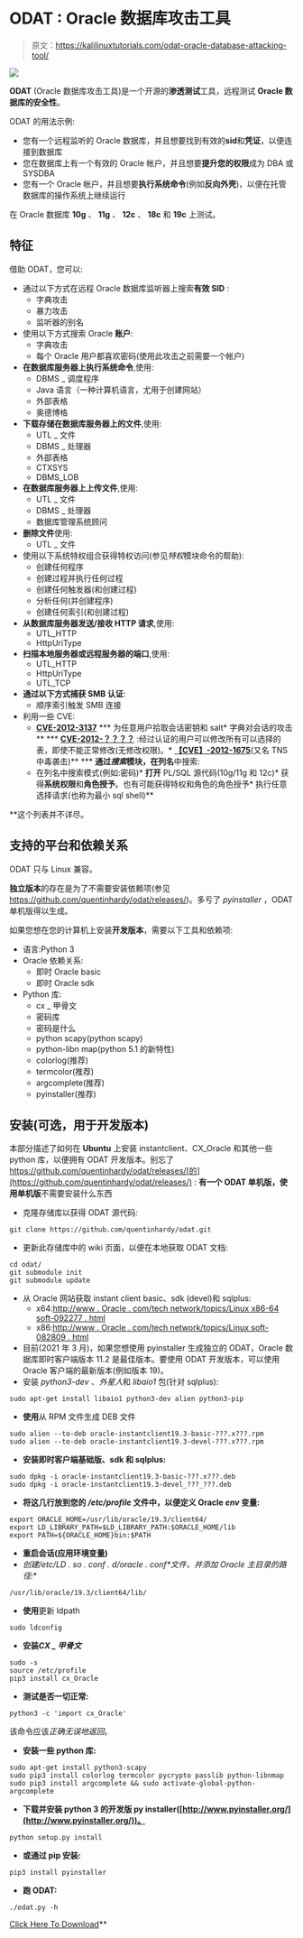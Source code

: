 # ODAT : Oracle 数据库攻击工具

> 原文：<https://kalilinuxtutorials.com/odat-oracle-database-attacking-tool/>

[![](img//a01a597dd168b3137d2e0d3a8feb9414.png)](https://blogger.googleusercontent.com/img/b/R29vZ2xl/AVvXsEgExUwwMLGG9_1yL4h2KETVD4BOzbRXjd3s1SXDESJvq-1eWnPgwtTZP2fqBj2iDkem4PsQENZBoXogqYHvWOsL9pwXinQAx9rJBbVJAO4BCFvZA7FpQa6VeuruUnJapgGPpL8rV_P-TE68rbsfxNOoZ5PVQ0za9DguOh3uDdAvwe6FaUihvl6VKRql/s1700/ODAT.jpg)

**ODAT** (Oracle 数据库攻击工具)是一个开源的**渗透测试**工具，远程测试 **Oracle 数据库的安全性**。

ODAT 的用法示例:

*   您有一个远程监听的 Oracle 数据库，并且想要找到有效的**sid**和**凭证**，以便连接到数据库
*   您在数据库上有一个有效的 Oracle 帐户，并且想要**提升您的权限**成为 DBA 或 SYSDBA
*   您有一个 Oracle 帐户，并且想要**执行系统命令**(例如**反向外壳**)，以便在托管数据库的操作系统上继续运行

在 Oracle 数据库 **10g** 、 **11g** 、 **12c** 、 **18c** 和 **19c** 上测试。

## 特征

借助 ODAT，您可以:

*   通过以下方式在远程 Oracle 数据库监听器上搜索**有效 SID** :
    *   字典攻击
    *   暴力攻击
    *   监听器的别名
*   使用以下方式搜索 Oracle **账户**:
    *   字典攻击
    *   每个 Oracle 用户都喜欢密码(使用此攻击之前需要一个帐户)
*   **在数据库服务器上执行系统命令**,使用:
    *   DBMS _ 调度程序
    *   Java 语言（一种计算机语言，尤用于创建网站）
    *   外部表格
    *   奥德博格
*   **下载存储在数据库服务器上的文件**,使用:
    *   UTL _ 文件
    *   DBMS _ 处理器
    *   外部表格
    *   CTXSYS
    *   DBMS_LOB
*   **在数据库服务器上上传文件**,使用:
    *   UTL _ 文件
    *   DBMS _ 处理器
    *   数据库管理系统顾问
*   **删除文件**使用:
    *   UTL _ 文件
*   使用以下系统特权组合获得特权访问(参见*特权*模块命令的帮助):
    *   创建任何程序
    *   创建过程并执行任何过程
    *   创建任何触发器(和创建过程)
    *   分析任何(并创建程序)
    *   创建任何索引(和创建过程)
*   **从数据库服务器发送/接收 HTTP 请求**,使用:
    *   UTL_HTTP
    *   HttpUriType
*   **扫描本地服务器或远程服务器的端口**,使用:
    *   UTL_HTTP
    *   HttpUriType
    *   UTL_TCP
*   **通过以下方式捕获 SMB 认证**:
    *   顺序索引触发 SMB 连接
*   利用一些 CVE:
    *   [**CVE-2012-3137**](http://cvedetails.com/cve/2012-3137)
        ***   为任意用户拾取会话密钥和 salt*   字典对会话的攻击**
    ***   [**CVE-2012-？？？？**](https://twitter.com/gokhanatil/status/595853921479991297) :经过认证的用户可以修改所有可以选择的表，即使不能正常修改(无修改权限)。*   [**【CVE】-2012-1675**](http://seclists.org/fulldisclosure/2012/Apr/204)(又名 TNS 中毒袭击)**
***   **通过*搜索*模块，在列名**中搜索:
    *   在列名中搜索模式(例如:密码)*   **打开** PL/SQL 源代码(10g/11g 和 12c)*   获得**系统权限**和**角色授予**。也有可能获得特权和角色的角色授予*   执行任意选择请求(也称为最小 sql shell)**

 **这个列表并不详尽。

## 支持的平台和依赖关系

ODAT 只与 Linux 兼容。

**独立版本**的存在是为了不需要安装依赖项(参见 https://github.com/quentinhardy/odat/releases/)。多亏了 *pyinstaller* ，ODAT 单机版得以生成。

如果您想在您的计算机上安装**开发版本**，需要以下工具和依赖项:

*   语言:Python 3
*   Oracle 依赖关系:
    *   即时 Oracle basic
    *   即时 Oracle sdk
*   Python 库:
    *   cx _ 甲骨文
    *   密码库
    *   密码是什么
    *   python scapy(python scapy)
    *   python-libn map(python 5.1 的新特性)
    *   colorlog(推荐)
    *   termcolor(推荐)
    *   argcomplete(推荐)
    *   pyinstaller(推荐)

## 安装(可选，用于开发版本)

本部分描述了如何在 **Ubuntu** 上安装 instantclient、CX_Oracle 和其他一些 python 库，以便拥有 ODAT 开发版本。别忘了 https://github.com/quentinhardy/odat/releases/[的](https://github.com/quentinhardy/odat/releases/) : **有一个 ODAT 单机版，使用单机版**不需要安装什么东西

*   克隆存储库以获得 ODAT 源代码:

```
git clone https://github.com/quentinhardy/odat.git
```

*   更新此存储库中的 wiki 页面，以便在本地获取 ODAT 文档:

```
cd odat/
git submodule init
git submodule update
```

*   从 Oracle 网站获取 instant client basic、sdk (devel)和 sqlplus:
    *   x64:[http://www . Oracle . com/tech network/topics/Linux x86-64 soft-092277 . html](http://www.oracle.com/technetwork/topics/linuxx86-64soft-092277.html)
    *   x86:[http://www . Oracle . com/tech network/topics/Linux soft-082809 . html](http://www.oracle.com/technetwork/topics/linuxsoft-082809.html)
*   目前(2021 年 3 月)，如果您想使用 pyinstaller 生成独立的 ODAT，Oracle 数据库即时客户端版本 11.2 是最佳版本。要使用 ODAT 开发版本，可以使用 Oracle 客户端的最新版本(例如版本 19)。
*   安装 *python3-dev* 、*外星人*和 *libaio1* 包(针对 sqlplus):

```
sudo apt-get install libaio1 python3-dev alien python3-pip
```

*   **使用**从 RPM 文件生成 DEB 文件

```
sudo alien --to-deb oracle-instantclient19.3-basic-???.x???.rpm
sudo alien --to-deb oracle-instantclient19.3-devel-???.x???.rpm
```

*   **安装即时客户端基础版、sdk 和 sqlplus:**

```
sudo dpkg -i oracle-instantclient19.3-basic-???.x???.deb
sudo dpkg -i oracle-instantclient19.3-devel_???_???.deb
```

*   **将这几行放到您的 */etc/profile* 文件中，以便定义 Oracle *env* 变量:**

```
export ORACLE_HOME=/usr/lib/oracle/19.3/client64/
export LD_LIBRARY_PATH=$LD_LIBRARY_PATH:$ORACLE_HOME/lib
export PATH=${ORACLE_HOME}bin:$PATH
```

*   **重启会话(应用环境变量)**
*   **创建*/etc/LD . so . conf . d/oracle . conf*文件，并添加 Oracle 主目录的路径:**

```
/usr/lib/oracle/19.3/client64/lib/
```

*   **使用**更新 ldpath

```
sudo ldconfig
```

*   **安装*CX _ 甲骨文***

```
sudo -s
source /etc/profile
pip3 install cx_Oracle
```

*   **测试是否一切正常:**

```
python3 -c 'import cx_Oracle' 
```

该命令应该*正确无误地返回*。

*   **安装一些 python 库:**

```
sudo apt-get install python3-scapy
sudo pip3 install colorlog termcolor pycrypto passlib python-libnmap
sudo pip3 install argcomplete && sudo activate-global-python-argcomplete
```

*   **下载并安装 python 3 的开发版 py installer([http://www.pyinstaller.org/](http://www.pyinstaller.org/))。**

```
python setup.py install
```

*   **或通过 pip 安装:**

```
pip3 install pyinstaller
```

*   **跑 ODAT:**

```
./odat.py -h
```

[Click Here To Download](https://github.com/quentinhardy/odat)**